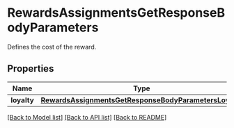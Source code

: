 # RewardsAssignmentsGetResponseBodyParameters

Defines the cost of the reward.

## Properties
Name | Type | Description | Notes
------------ | ------------- | ------------- | -------------
**loyalty** | [**RewardsAssignmentsGetResponseBodyParametersLoyalty**](RewardsAssignmentsGetResponseBodyParametersLoyalty.md) |  | [optional] 

[[Back to Model list]](../README.md#documentation-for-models) [[Back to API list]](../README.md#documentation-for-api-endpoints) [[Back to README]](../README.md)


